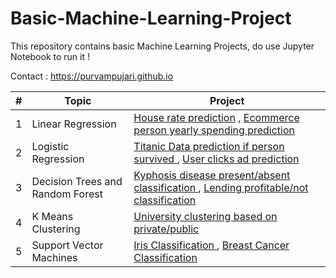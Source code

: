 # Basic-Machine-Learning-Project

This repository contains basic Machine Learning Projects, do use Jupyter Notebook to run it !

Contact : https://purvampujari.github.io

|  #  | Topic                  |                        Project                       | 
|-----|----------------------- | -----------------------------------------------------|
1 | Linear Regression | [ House rate prediction](https://github.com/PurvamPujari/House-prediction-using-linear-regression) , [Ecommerce person yearly spending prediction](https://github.com/PurvamPujari/E-Commerce-prediction-using-Linear-Regression)||
2 | Logistic Regression | [ Titanic Data prediction if person survived ](https://github.com/PurvamPujari/Titanic-Data-prediction-using-Logistic-Regression) , [ User clicks ad prediction ](https://github.com/PurvamPujari/User-ad-prediction-using-Logistic-Regression)||
3 | Decision Trees and Random Forest | [ Kyphosis disease present/absent classification ](https://github.com/PurvamPujari/kyphosis-classification-using-Decision-Trees-and-Random-Forests) , [ Lending profitable/not classification ](https://github.com/PurvamPujari/Lending-classification-using-Decision-Trees-and-Random-Forest-Project)||
4 | K Means Clustering | [ University clustering based on private/public ](https://github.com/PurvamPujari/university-clustering-using-K-Means-Clustering-Project) ||
5 | Support Vector Machines | [ Iris Classification ](https://github.com/PurvamPujari/Iris-classification-using-Support-Vector-Machines-Project) , [ Breast Cancer Classification ](https://github.com/PurvamPujari/Breast-Cancer-classification-using-Support-Vector-Machines)||
